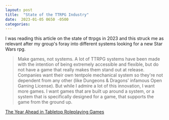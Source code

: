 ```yaml
---
layout: post
title:  "State of the TTRPG Industry"
date:  2023-01-05 0650 -0500
categories: 
---
```

I was reading this article on the state of ttrpgs in 2023 and this struck me as relevant after my group's foray into different systems looking for a new Star Wars rpg.

> Make games, not systems. A lot of TTRPG systems have been made with the intention of being extremely accessible and flexible, but do not have a game that really makes them stand out at release. Companies want their own tentpole mechanical system so they're not dependent from any other (like Dungeons & Dragons' infamous Open Gaming License). But while I admire a lot of this innovation, I want more games. I want games that are built up around a system, or a system that is specifically designed for a game, that supports the game from the ground up.

[The Year Ahead in Tabletop Roleplaying Games](https://gizmodo.com/tabletop-roleplaying-dungeons-dragons-predictions-2023-1849924126)